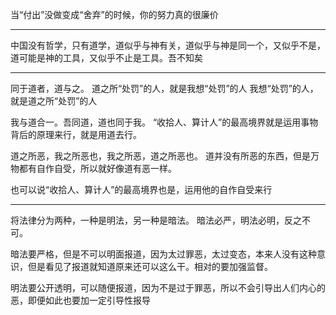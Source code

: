 当“付出”没做变成“舍弃”的时候，你的努力真的很廉价
___
中国没有哲学，只有道学，道似乎与神有关，道似乎与神是同一个，又似乎不是，道可能是神的工具，又似乎不止是工具。吾不知矣
___
同于道者，道与之。
道之所“处罚”的人，就是我想“处罚”的人
我想“处罚”的人，就是道之所“处罚”的人

我与道合一。吾同道，道也同于我。
“收拾人、算计人”的最高境界就是运用事物背后的原理来行，就是用道去行。

道之所恶，我之所恶也，我之所恶，道之所恶也。
道并没有所恶的东西，但是万物都有自作自受，所以就好像道有恶一样。

也可以说“收拾人、算计人”的最高境界也是，运用他的自作自受来行
___
将法律分为两种，一种是明法，另一种是暗法。
暗法必严，明法必明，反之不可。

暗法要严格，但是不可以明面报道，因为太过罪恶，太过变态，本来人没有这种意识，但是看见了报道就知道原来还可以这么干。相对的要加强监督。

明法要公开透明，可以随便报道，因为不是过于罪恶，所以不会引导出人们内心的恶，即便如此也要加一定引导性报导
